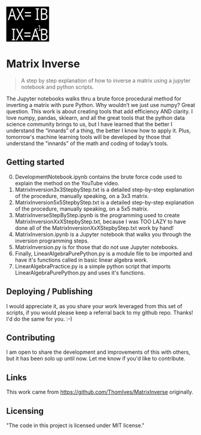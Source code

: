 ![Matrix Inversion Logo](https://github.com/ThomIves/MatrixInverse/blob/master/Matrix_Inverse_Logo.png)

# Matrix Inverse
> A step by step explanation of how to inverse a matrix using a jupyter notebook and python scripts.

The Jupyter notebooks walks thru a brute force procedural method for inverting a matrix with pure Python. Why wouldn’t we just use numpy? Great question. This work is about creating tools that add efficiency AND clarity. I love numpy, pandas, sklearn, and all the great tools that the python data science community brings to us, but I have learned that the better I understand the “innards” of a thing, the better I know how to apply it. Plus, tomorrow's machine learning tools will be developed by those that understand the "innards" of the math and coding of today’s tools. 


## Getting started

0. DevelopmentNotebook.ipynb contains the brute force code used to explain the method on the YouTube video.
1. MatrixInversion3x3StepbyStep.txt is a detailed step-by-step explanation of the procedure, manually speaking, on a 3x3 matrix.
2. MatrixInversion5x5StepbyStep.txt is a detailed step-by-step explanation of the procedure, manually speaking, on a 5x5 matrix.
3. MatrixInverseStepByStep.ipynb is the programming used to create MatrixInversionXxXStepbyStep.txt, because I was TOO LAZY to have done all of the MatrixInversionXxXStepbyStep.txt work by hand!
4. MatrixInversion.ipynb is a Jupyter notebook that walks you through the inversion programming steps.
5. MatrixInversion.py is for those that do not use Jupyter notebooks.
6. Finally, LinearAlgebraPurePython.py is a module file to be imported and have it's functions called in basic linear algebra work.
7. LinearAlgebraPractice.py is a simple python script that imports LinearAlgebraPurePython.py and uses it's functions.


## Deploying / Publishing

I would appreciate it, as you share your work leveraged from this set of scripts, if you would please keep a referral back to my github repo. Thanks! I'd do the same for you. :-)

## Contributing

I am open to share the development and improvements of this with others, but it has been solo up until now. Let me know if you'd like to contribute. 

## Links

This work came from https://github.com/ThomIves/MatrixInverse originally. 

## Licensing

"The code in this project is licensed under MIT license."



